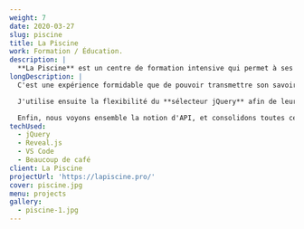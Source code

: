 ```yaml
---
weight: 7
date: 2020-03-27
slug: piscine
title: La Piscine
work: Formation / Éducation.
description: |
  **La Piscine** est un centre de formation intensive qui permet à ses élèves de devenir développeur web, administrateur réseau ou encore designer. Depuis 2018, j'y enseigne le JavaScript et jQuery.
longDescription: |
  C'est une expérience formidable que de pouvoir transmettre son savoir. Au delà du JavaScript, j'inculque à mes élèves des **notions de base de programmation informatique**, de la variable à la **notion d'objet**, en passant par JSON et AJAX.

  J'utilise ensuite la flexibilité du **sélecteur jQuery** afin de leur permettre de réaliser des **manipulations sur le DOM** et d'utiliser **l'Event Listener** pour apporter de l'interactivité à leurs projets web.

  Enfin, nous voyons ensemble la notion d'API, et consolidons toutes ces connaissances afin de réaliser un **plugin jQuery complet**, qui vient s'inscrire dans l'écosystème de la librairie. Tout au long de la formation, j'insiste sur les bonnes pratiques et l'importance de délivrer un code de qualité et en profite pour répondre aux questions des élèves sur la réalité du métier de développeur web.
techUsed:
  - jQuery
  - Reveal.js
  - VS Code
  - Beaucoup de café
client: La Piscine
projectUrl: 'https://lapiscine.pro/'
cover: piscine.jpg
menu: projects
gallery:
  - piscine-1.jpg
---
```

